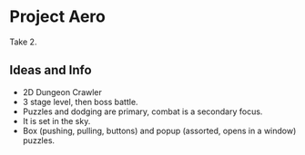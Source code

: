 # Project Aero
Take 2.

## Ideas and Info

- 2D Dungeon Crawler
- 3 stage level, then boss battle.
- Puzzles and dodging are primary, combat is a secondary focus.
- It is set in the sky.
- Box (pushing, pulling, buttons) and popup (assorted, opens in a window) puzzles.
